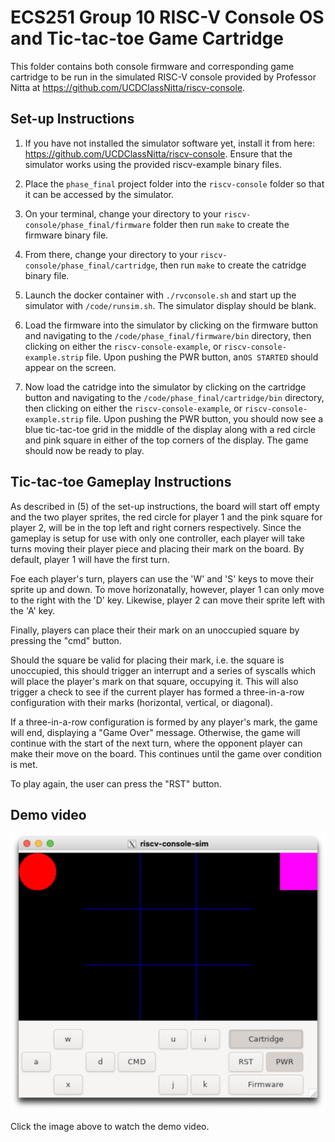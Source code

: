 # ECS251 Group 10 RISC-V Console OS and Tic-tac-toe Game Cartridge

This folder contains both console firmware and corresponding game cartridge to be run in the simulated RISC-V console provided by Professor Nitta at https://github.com/UCDClassNitta/riscv-console. 


## Set-up Instructions
1. If you have not installed the simulator software yet, install it from here: https://github.com/UCDClassNitta/riscv-console. Ensure that the simulator works using the provided riscv-example binary files. 

2. Place the `phase_final` project folder into the `riscv-console` folder so that it can be accessed by the simulator.

3. On your terminal, change your directory to your `riscv-console/phase_final/firmware` folder then run `make` to create the firmware binary file.

3. From there, change your directory to your `riscv-console/phase_final/cartridge`, then run `make` to create the catridge binary file.

4. Launch the docker container with `./rvconsole.sh` and start up the simulator with `/code/runsim.sh`. The simulator display should be blank.

5. Load the firmware into the simulator by clicking on the firmware button and navigating to the `/code/phase_final/firmware/bin` directory, then clicking on either the `riscv-console-example`, or `riscv-console-example.strip` file. Upon pushing the PWR button, an`OS STARTED` should appear on the screen. 

6. Now load the catridge into the simulator by clicking on the cartridge button and navigating to the `/code/phase_final/cartridge/bin` directory, then clicking on either the `riscv-console-example`, or `riscv-console-example.strip` file. Upon pushing the PWR button, you should now see a blue tic-tac-toe grid in the middle of the display along with a red circle and pink square in either of the top corners of the display. The game should now be ready to play.

## Tic-tac-toe Gameplay Instructions
As described in (5) of the set-up instructions, the board will start off empty and the two player sprites, the red circle for player 1 and the pink square for player 2, will be in the top left and right corners respectively. Since the gameplay is setup for use with only one controller, each player will take turns moving their player piece and placing their mark on the board. By default, player 1 will have the first turn.

Foe each player's turn, players can use the 'W' and 'S' keys to move their sprite up and down. To move horizonatally, however, player 1 can only move to the right with the 'D' key. Likewise, player 2 can move their sprite left with the 'A' key. 

Finally, players can place their their mark on an unoccupied square by pressing the "cmd" button. 

Should the square be valid for placing their mark, i.e. the square is unoccupied, this should trigger an interrupt and a series of syscalls which will place the player's mark on that square, occupying it. This will also trigger a check to see if the current player has formed a three-in-a-row configuration with their marks (horizontal, vertical, or diagonal).

If a three-in-a-row configuration is formed by any player's mark, the game will end, displaying a "Game Over" message. Otherwise, the game will continue with the start of the next turn, where the opponent player can make their move on the board. This continues until the game over condition is met. 

To play again, the user can press the "RST" button. 


## Demo video
[![Demo Video](gamescreenshot.png)](tictactoefinal.mov)

Click the image above to watch the demo video.